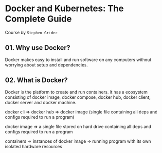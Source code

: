 # Docker and Kubernetes: The Complete Guide

Course by `Stephen Grider`

## 01. Why use Docker?

Docker makes easy to install and run software on any computers without worrying about setup and dependencies.

## 02. What is Docker?

Docker is the platform to create and run containers. It has a ecosystem consisting of docker image, docker compose, docker hub, docker client, docker server and docker machine.

docker cli => docker hub => docker image (single file containing all deps and configs required to run a program)

docker image => a single file stored on hard drive containing all deps and configs required to run a program

containers => instances of docker image => running program with its own isolated hardware resources
